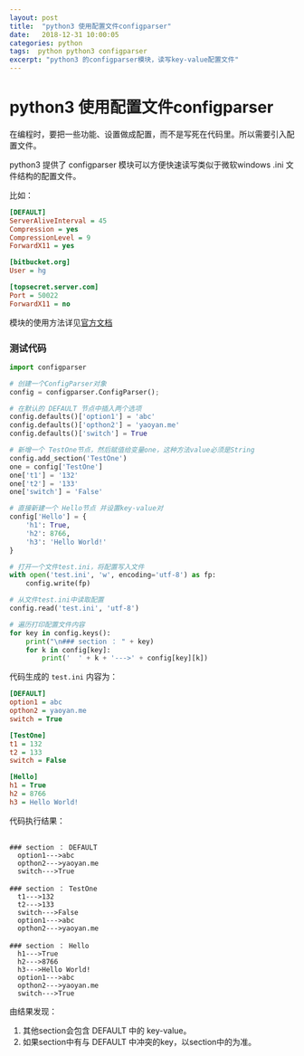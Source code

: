 ```yaml
---
layout: post
title:  "python3 使用配置文件configparser"
date:   2018-12-31 10:00:05
categories: python
tags:  python python3 configparser
excerpt: "python3 的configparser模块，读写key-value配置文件"
---
```


python3 使用配置文件configparser
====

在编程时，要把一些功能、设置做成配置，而不是写死在代码里。所以需要引入配置文件。

python3 提供了 configparser 模块可以方便快速读写类似于微软windows .ini 文件结构的配置文件。

比如：

```ini
[DEFAULT]
ServerAliveInterval = 45
Compression = yes
CompressionLevel = 9
ForwardX11 = yes

[bitbucket.org]
User = hg

[topsecret.server.com]
Port = 50022
ForwardX11 = no
```

模块的使用方法详见[官方文档](https://docs.python.org/3.7/library/configparser.html)


### 测试代码

```python
import configparser

# 创建一个ConfigParser对象
config = configparser.ConfigParser();

# 在默认的 DEFAULT 节点中插入两个选项
config.defaults()['option1'] = 'abc'
config.defaults()['opthon2'] = 'yaoyan.me'
config.defaults()['switch'] = True

# 新增一个 TestOne节点，然后赋值给变量one，这种方法value必须是String
config.add_section('TestOne')
one = config['TestOne']
one['t1'] = '132'
one['t2'] = '133'
one['switch'] = 'False'

# 直接新建一个 Hello节点 并设置key-value对
config['Hello'] = {
    'h1': True,
    'h2': 8766,
    'h3': 'Hello World!'
}

# 打开一个文件test.ini，将配置写入文件
with open('test.ini', 'w', encoding='utf-8') as fp:
    config.write(fp)

# 从文件test.ini中读取配置
config.read('test.ini', 'utf-8')

# 遍历打印配置文件内容
for key in config.keys():
    print("\n### section ： " + key)
    for k in config[key]:
        print('  ' + k + '--->' + config[key][k])

```

代码生成的 ```test.ini``` 内容为：

```ini
[DEFAULT]
option1 = abc
opthon2 = yaoyan.me
switch = True

[TestOne]
t1 = 132
t2 = 133
switch = False

[Hello]
h1 = True
h2 = 8766
h3 = Hello World!
```

代码执行结果：

```

### section ： DEFAULT
  option1--->abc
  opthon2--->yaoyan.me
  switch--->True

### section ： TestOne
  t1--->132
  t2--->133
  switch--->False
  option1--->abc
  opthon2--->yaoyan.me

### section ： Hello
  h1--->True
  h2--->8766
  h3--->Hello World!
  option1--->abc
  opthon2--->yaoyan.me
  switch--->True
```

由结果发现：

  1. 其他section会包含 DEFAULT 中的 key-value。
  2. 如果section中有与 DEFAULT 中冲突的key，以section中的为准。

